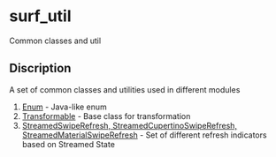 # surf_util

Common classes and util

## Discription

A set of common classes and utilities used in different modules

1. [Enum<T>](/lib/src/enum.dart) - Java-like enum
2. [Transformable<T>](/lib/src/transformable.dart) - Base class for transformation
3. [StreamedSwipeRefresh, StreamedCupertinoSwipeRefresh, StreamedMaterialSwipeRefresh](/lib/src/ui/widget/refresh) - Set of different refresh indicators based on Streamed State